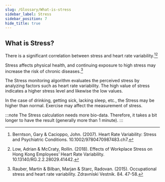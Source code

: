 ```yaml
---
slug: /Glossary/What-is-stress
sidebar_label: Stress
sidebar_position: 7
hide_title: true
---
```


## What is Stress?

There is a significant correlation between stress and heart rate variability.[^1][^2]


Stress affects physical health, and continuing exposure to high stress may increase the risk of chronic diseases.[^3]


The Stress monitoring algorithm evaluates the perceived stress by analyzing factors such as heart rate variability. The high value of stress indicates a higher stress level and likewise the low values.


In the case of drinking, getting sick, lacking sleep, etc., the Stress may be higher than normal. Exercise may affect the measurement of stress.

:::note
The Stress calculation needs more bio-data. Therefore, it takes a bit longer to have the result (generally more than 1 minute).
:::


[^1]:Berntson, Gary & Cacioppo, John. (2007). Heart Rate Variability: Stress and Psychiatric Conditions. 10.1002/9780470987483.ch7. 
[^2]:Low, Adrian & McCraty, Rollin. (2018). Effects of Workplace Stress on Hong Kong Employees’ Heart Rate Variability. 10.13140/RG.2.2.28029.41442. 
[^3]:Rauber, Martin & Bilban, Marjan & Starc, Radovan. (2015). Occupational stress and heart rate variability. Zdravniski Vestnik. 84. 47-58.